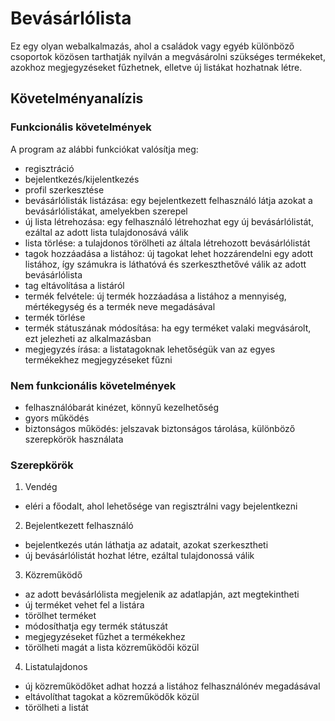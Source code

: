 # Bevásárlólista
Ez egy olyan webalkalmazás, ahol a családok vagy egyéb különböző csoportok közösen tarthatják nyilván a megvásárolni szükséges termékeket, azokhoz megjegyzéseket fűzhetnek, elletve új listákat hozhatnak létre.
## Követelményanalízis
### Funkcionális követelmények
A program az alábbi funkciókat valósítja meg:
- regisztráció
- bejelentkezés/kijelentkezés
- profil szerkesztése
- bevásárlólisták listázása: egy bejelentkezett felhasználó látja azokat a bevásárlólistákat, amelyekben szerepel
- új lista létrehozása: egy felhasználó létrehozhat egy új bevásárlólistát, ezáltal az adott lista tulajdonosává válik
- lista törlése: a tulajdonos törölheti az általa létrehozott bevásárlólistát
- tagok hozzáadása a listához: új tagokat lehet hozzárendelni egy adott listához, így számukra is láthatóvá és szerkeszthetővé válik az adott bevásárlólista
- tag eltávolítása a listáról
- termék felvétele: új termék hozzáadása a listához a mennyiség, mértékegység és a termék neve megadásával
- termék törlése
- termék státuszának módosítása: ha egy terméket valaki megvásárolt, ezt jelezheti az alkalmazásban
- megjegyzés írása: a listatagoknak lehetőségük van az egyes termékekhez megjegyzéseket fűzni
### Nem funkcionális követelmények
- felhasználóbarát kinézet, könnyű kezelhetőség
- gyors működés
- biztonságos működés: jelszavak biztonságos tárolása, különböző szerepkörök használata
### Szerepkörök
1. Vendég
- eléri a főodalt, ahol lehetősége van regisztrálni vagy bejelentkezni
2. Bejelentkezett felhasználó
- bejelentkezés után láthatja az adatait, azokat szerkesztheti
- új bevásárlólistát hozhat létre, ezáltal tulajdonossá válik
3. Közreműködő
- az adott bevásárlólista megjelenik az adatlapján, azt megtekintheti
- új terméket vehet fel a listára
- törölhet terméket
- módosíthatja egy termék státuszát
- megjegyzéseket fűzhet a termékekhez
- törölheti magát a lista közreműködői közül
4. Listatulajdonos
- új közreműködőket adhat hozzá a listához felhasználónév megadásával
- eltávolíthat tagokat a közreműködők közül
- törölheti a listát
